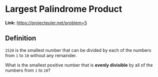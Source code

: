 # Largest Palindrome Product

**Link:** https://projecteuler.net/problem=5

## Definition

`2520` is the smallest number that can be divided by each of the numbers from `1` to `10` without any remainder.

What is the smallest positive number that is **evenly divisible** by all of the numbers from `1` to `20`?
